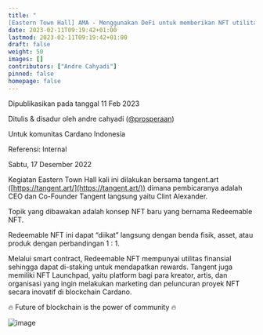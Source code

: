 ```yaml
---
title: "
[Eastern Town Hall] AMA - Menggunakan DeFi untuk memberikan NFT utilitas finansial"
date: 2023-02-11T09:19:42+01:00
lastmod: 2023-02-11T09:19:42+01:00
draft: false
weight: 50
images: []
contributors: ["Andre Cahyadi"]
pinned: false
homepage: false
---
```


Dipublikasikan pada tanggal 11 Feb 2023

Ditulis & disadur oleh andre cahyadi ([@prosperaan](https://forum.cardano.org/u/prosperaan))

Untuk komunitas Cardano Indonesia

Referensi: Internal

Sabtu, 17 Desember 2022

Kegiatan Eastern Town Hall kali ini dilakukan bersama tangent.art ([https://tangent.art/](https://tangent.art/)) dimana pembicaranya adalah CEO dan Co-Founder Tangent langsung yaitu Clint Alexander.

Topik yang dibawakan adalah konsep NFT baru yang bernama Redeemable NFT.

Redeemable NFT ini dapat “diikat” langsung dengan benda fisik, asset, atau produk dengan perbandingan 1 : 1.

Melalui smart contract, Redeemable NFT mempunyai utilitas finansial sehingga dapat di-staking untuk mendapatkan rewards. Tangent juga memiliki NFT Launchpad, yaitu platform bagi para kreator, artis, dan organisasi yang ingin melakukan marketing dan peluncuran proyek NFT secara inovatif di blockchain Cardano.

:fire: Future of blockchain is the power of community :fire:

![image](https://global.discourse-cdn.com/business4/uploads/cardano/original/3X/e/7/e729c1d5f84468a4d33babaf260267ebf8c2475a.jpeg)
